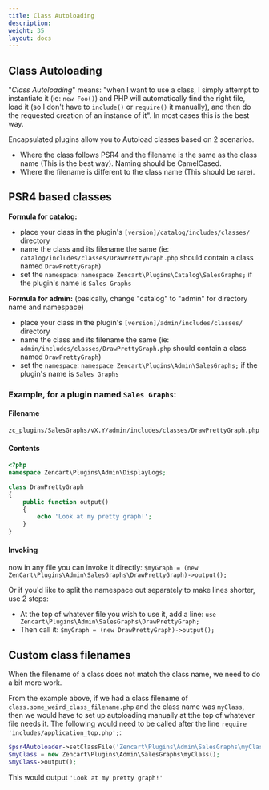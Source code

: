 ```yaml
---
title: Class Autoloading
description: 
weight: 35 
layout: docs
---
```


## Class Autoloading
"_Class Autoloading_" means: "when I want to use a class, I simply attempt to instantiate it (ie: `new Foo()`) and PHP will automatically find the right file, load it (so I don't have to `include()` or `require()` it manually), and then do the requested creation of an instance of it". In most cases this is the best way.

Encapsulated plugins allow you to Autoload classes based on 2 scenarios.

 - Where the class follows PSR4 and the filename is the same as the class name (This is the best way). Naming should be CamelCased.
 - Where the filename is different to the class name (This should be rare).

## PSR4 based classes 

**Formula for catalog:**
- place your class in the plugin's `[version]/catalog/includes/classes/` directory
- name the class and its filename the same (ie: `catalog/includes/classes/DrawPrettyGraph.php` should contain a class named `DrawPrettyGraph`)
- set the `namespace`: `namespace Zencart\Plugins\Catalog\SalesGraphs;` if the plugin's name is `Sales Graphs`

**Formula for admin:** (basically, change "catalog" to "admin" for directory name and namespace)
- place your class in the plugin's `[version]/admin/includes/classes/` directory
- name the class and its filename the same (ie: `admin/includes/classes/DrawPrettyGraph.php` should contain a class named `DrawPrettyGraph`)
- set the `namespace`: `namespace Zencart\Plugins\Admin\SalesGraphs;` if the plugin's name is `Sales Graphs`

### Example, for a plugin named `Sales Graphs`:
#### Filename
`zc_plugins/SalesGraphs/vX.Y/admin/includes/classes/DrawPrettyGraph.php`
#### Contents
```php 
<?php
namespace Zencart\Plugins\Admin\DisplayLogs;

class DrawPrettyGraph
{
    public function output()
    {
        echo 'Look at my pretty graph!';
    }
}
```
#### Invoking
now in any file you can invoke it directly:
`$myGraph = (new ZenCart\Plugins\Admin\SalesGraphs\DrawPrettyGraph)->output();`

Or if you'd like to split the namespace out separately to make lines shorter, use 2 steps:
- At the top of whatever file you wish to use it, add a line: `use Zencart\Plugins\Admin\SalesGraphs\DrawPrettyGraph;`
- Then call it: `$myGraph = (new DrawPrettyGraph)->output();`


## Custom class filenames

When the filename of a class does not match the class name, we need to do a bit more work.

From the example above, if we had a class filename of `class.some_weird_class_filename.php` and the class name was `myClass`, then we would have to set up autoloading manually at tthe top of whatever file needs it. The following would need to be called after the line
`require 'includes/application_top.php';`:

```php
$psr4Autoloader->setClassFile('Zencart\Plugins\Admin\SalesGraphs\myClass', $filePathPluginAdmin['SalesGraphs'] . 'class.some_weird_class_filename.php');
$myClass = new Zencart\Plugins\Admin\SalesGraphs\myClass();
$myClass->output();
```

This would output `'Look at my pretty graph!'`
